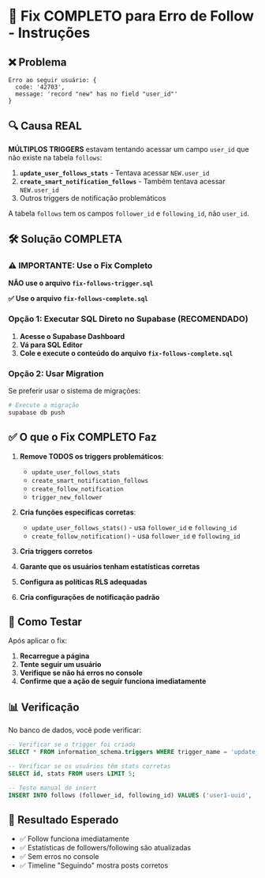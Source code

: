 # 🔧 Fix COMPLETO para Erro de Follow - Instruções

## ❌ Problema
```
Erro ao seguir usuário: {
  code: '42703',
  message: 'record "new" has no field "user_id"'
}
```

## 🔍 Causa REAL
**MÚLTIPLOS TRIGGERS** estavam tentando acessar um campo `user_id` que não existe na tabela `follows`:

1. **`update_user_follows_stats`** - Tentava acessar `NEW.user_id` 
2. **`create_smart_notification_follows`** - Também tentava acessar `NEW.user_id`
3. Outros triggers de notificação problemáticos

A tabela `follows` tem os campos `follower_id` e `following_id`, não `user_id`.

## 🛠️ Solução COMPLETA

### ⚠️ IMPORTANTE: Use o Fix Completo

**NÃO use o arquivo `fix-follows-trigger.sql`**

**✅ Use o arquivo `fix-follows-complete.sql`**

### Opção 1: Executar SQL Direto no Supabase (RECOMENDADO)

1. **Acesse o Supabase Dashboard**
2. **Vá para SQL Editor**
3. **Cole e execute o conteúdo do arquivo `fix-follows-complete.sql`**

### Opção 2: Usar Migration

Se preferir usar o sistema de migrações:

```bash
# Execute a migração
supabase db push
```

## ✅ O que o Fix COMPLETO Faz

1. **Remove TODOS os triggers problemáticos**:
   - `update_user_follows_stats`
   - `create_smart_notification_follows`
   - `create_follow_notification`
   - `trigger_new_follower`

2. **Cria funções específicas corretas**:
   - `update_user_follows_stats()` - usa `follower_id` e `following_id`
   - `create_follow_notification()` - usa `follower_id` e `following_id`

3. **Cria triggers corretos**
4. **Garante que os usuários tenham estatísticas corretas**
5. **Configura as políticas RLS adequadas**
6. **Cria configurações de notificação padrão**

## 🧪 Como Testar

Após aplicar o fix:

1. **Recarregue a página**
2. **Tente seguir um usuário**
3. **Verifique se não há erros no console**
4. **Confirme que a ação de seguir funciona imediatamente**

## 📊 Verificação

No banco de dados, você pode verificar:

```sql
-- Verificar se o trigger foi criado
SELECT * FROM information_schema.triggers WHERE trigger_name = 'update_user_follows_stats';

-- Verificar se os usuários têm stats corretas
SELECT id, stats FROM users LIMIT 5;

-- Teste manual de insert
INSERT INTO follows (follower_id, following_id) VALUES ('user1-uuid', 'user2-uuid');
```

## 🎯 Resultado Esperado

- ✅ Follow funciona imediatamente
- ✅ Estatísticas de followers/following são atualizadas
- ✅ Sem erros no console
- ✅ Timeline "Seguindo" mostra posts corretos